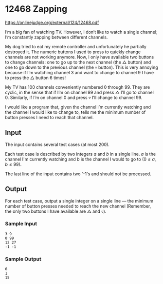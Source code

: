 # 12468 Zapping

https://onlinejudge.org/external/124/12468.pdf

I’m a big fan of watching TV. However, I don’t like to watch a single channel; I’m constantly zapping
between different channels.

My dog tried to eat my remote controller and unfortunately he partially destroyed it. The numeric
buttons I used to press to quickly change channels are not working anymore. Now, I only have available
two buttons to change channels: one to go up to the next channel (the $\triangle$ button) and one to go down
to the previous channel (the $\triangledown$ button). This is very annoying because if I’m watching channel 3 and want to change to channel 9 I have to press the $\triangle$ button 6 times!

My TV has 100 channels conveniently numbered 0 through 99. They are cyclic, in the sense that if I’m on channel 99 and press $\triangle$ I’ll go to channel 0. Similarly, if I’m on channel 0 and press $\triangledown$ I'll change to channel 99.

I would like a program that, given the channel I’m currently watching and the channel I would like
to change to, tells me the minimum number of button presses I need to reach that channel.

## Input 

The input contains several test cases (at most 200).

Each test case is described by two integers $a$ and $b$ in a single line. $a$ is the channel I'm currently watching and $b$ is the channel I would to go to ($0 \leq a, b \leq 99$).

The last line of the input contains two '-1's and should not be processed.

## Output 

For each test case, output a single integer on a single line — the minimum number of button presses needed to reach the new channel (Remember, the only two buttons I have available are $\triangle$ and $\triangledown$). 

### Sample Input

 ``` text
3 9
0 99
12 27
-1 -1
 ```


### Sample Output 

``` text
6
1
15

```
 
